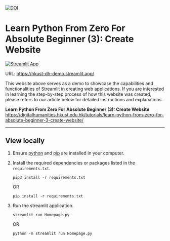 [![DOI](https://zenodo.org/badge/683918251.svg)](https://doi.org/10.5281/zenodo.15266817)

# Learn Python From Zero For Absolute Beginner (3): Create Website

[![Streamlit App](https://static.streamlit.io/badges/streamlit_badge_black_white.svg)](https://hkust-dh-demo.streamlit.app/)

URL: https://hkust-dh-demo.streamlit.app/

This website above serves as a demo to showcase the capabilities and functionalities of Streamlit in creating web applications. If you are interested in learning the step-by-step process of how this website was created, please refers to our article below for detailed instructions and explanations.

**Learn Python From Zero For Absolute Beginner (3): Create Website**
https://digitalhumanities.hkust.edu.hk/tutorials/learn-python-from-zero-for-absolute-beginner-3-create-website/

---

## View locally

1. Ensure [python](https://www.python.org/downloads/) and [pip](https://pip.pypa.io/en/stable/installation/) are installed in your computer.

2. Install the required dependencies or packages listed in the `requirements.txt`.

    ```
    pip3 install -r requirements.txt
    ```

    OR

    ```
    pip install -r requirements.txt
    ```

3. Run the streamlit application.

    ```
    streamlit run Homepage.py
    ```

    OR

    ```
    python -m streamlit run Homepage.py
    ```
